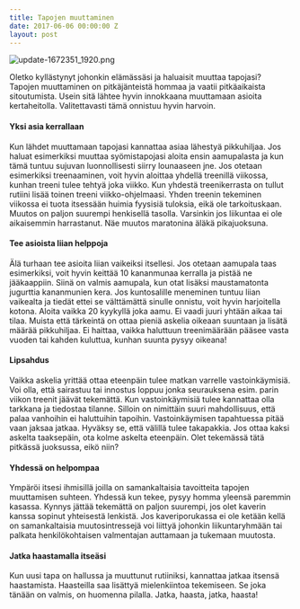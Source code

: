```yaml
---
title: Tapojen muuttaminen
date: 2017-06-06 00:00:00 Z
layout: post
---
```


![update-1672351_1920.png]({{site.baseurl}}/media/update-1672351_1920.png)

Oletko kyllästynyt johonkin elämässäsi ja haluaisit muuttaa tapojasi? Tapojen muuttaminen on pitkäjänteistä hommaa ja vaatii pitkäaikaista sitoutumista. Usein sitä lähtee hyvin innokkaana muuttamaan asioita kertaheitolla. Valitettavasti tämä onnistuu hyvin harvoin. 

#### Yksi asia kerrallaan

Kun lähdet muuttamaan tapojasi kannattaa asiaa lähestyä pikkuhiljaa. Jos haluat esimerkiksi muuttaa syömistapojasi aloita ensin aamupalasta ja kun tämä tuntuu sujuvan luonnollisesti siirry lounaaseen jne. Jos otetaan esimerkiksi treenaaminen, voit hyvin aloittaa yhdellä treenillä viikossa, kunhan treeni tulee tehtyä joka viikko. Kun yhdestä treenikerrasta on tullut rutiini lisää toinen treeni viikko-ohjelmaasi. Yhden treenin tekeminen viikossa ei tuota itsessään huimia fyysisiä tuloksia, eikä ole tarkoituskaan. Muutos on paljon suurempi henkisellä tasolla. Varsinkin jos liikuntaa ei ole aikaisemmin harrastanut. Näe muutos maratonina äläkä pikajuoksuna. 

#### Tee asioista liian helppoja

Älä turhaan tee asioita liian vaikeiksi itsellesi. Jos otetaan aamupala taas esimerkiksi, voit hyvin keittää 10 kananmunaa kerralla ja pistää ne jääkaappiin. Siinä on valmis aamupala, kun otat lisäksi maustamatonta jugurttia kananmunien kera. Jos kuntosalille meneminen tuntuu liian vaikealta ja tiedät ettei se välttämättä sinulle onnistu, voit hyvin harjoitella kotona. Aloita vaikka 20 kyykyllä joka aamu. Ei vaadi juuri yhtään aikaa tai tilaa. Muista että tärkeintä on ottaa pieniä askelia oikeaan suuntaan ja lisätä määrää pikkuhiljaa. Ei haittaa, vaikka haluttuun treenimäärään pääsee vasta vuoden tai kahden kuluttua, kunhan suunta pysyy oikeana!

#### Lipsahdus 

Vaikka askelia yrittää ottaa eteenpäin tulee matkan varrelle vastoinkäymisiä. Voi olla, että sairastuu tai innostus loppuu jonka seurauksena esim. parin viikon treenit jäävät tekemättä. Kun vastoinkäymisiä tulee kannattaa olla tarkkana ja tiedostaa tilanne. Silloin on nimittäin suuri mahdollisuus, että palaa vanhoihin ei haluttuihin tapoihin. Vastoinkäymisen tapahtuessa pitää vaan jaksaa jatkaa. Hyväksy se, että välillä tulee takapakkia. Jos ottaa kaksi askelta taaksepäin, ota kolme askelta eteenpäin. Olet tekemässä tätä pitkässä juoksussa, eikö niin? 

#### Yhdessä on helpompaa

Ympäröi itsesi ihmisillä joilla on samankaltaisia tavoitteita tapojen muuttamisen suhteen. Yhdessä kun tekee, pysyy homma yleensä paremmin kasassa. Kynnys jättää tekemättä on paljon suurempi, jos olet kaverin kanssa sopinut yhteisestä lenkistä. Jos kaveriporukassa ei ole ketään kellä on samankaltaisia muutosintressejä voi liittyä johonkin liikuntaryhmään tai palkata henkilökohtaisen valmentajan auttamaan ja tukemaan muutosta.  




#### Jatka haastamalla itseäsi

Kun uusi tapa on hallussa ja muuttunut rutiiniksi, kannattaa jatkaa itsensä haastamista. Haasteilla saa lisättyä mielenkiintoa tekemiseen.  Se joka tänään on valmis, on huomenna pilalla. Jatka, haasta, jatka, haasta!
